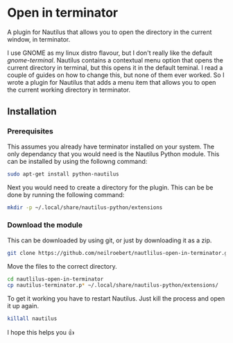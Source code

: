 
# Open in terminator

A plugin for Nautilus that allows you to open the directory in the current window, in terminator.

I use GNOME as my linux distro flavour, but I don't really like the default _gnome-terminal_. Nautilus contains a contextual menu option that opens the current directory in terminal, but this opens it in the default teminal. I read a couple of guides on how to change this, but none of them ever worked. So I wrote a plugin for Nautilus that adds a menu item that allows you to open the current working directory in terminator.

## Installation

### Prerequisites
This assumes you already have terminator installed on your system. The only dependancy that you would need is the Nautilus Python module. This can be installed by using the followng command:

```sh
sudo apt-get install python-nautilus 
```
Next you would need to create a directory for the plugin. This can be be done by running the following command:

```sh
mkdir -p ~/.local/share/nautilus-python/extensions 
```
### Download the module

This can be downloaded by using git, or just by downloading it as a zip.
```sh
git clone https://github.com/neilroebert/nautlilus-open-in-terminator.git
```
Move the files to the correct directory.
```sh
cd nautlilus-open-in-terminator
cp nautilus-terminator.p* ~/.local/share/nautilus-python/extensions/
```

To get it working you have to restart Nautilus. Just kill the process and open it up again.
```sh
killall nautilus
```
I hope this helps you :+1:
